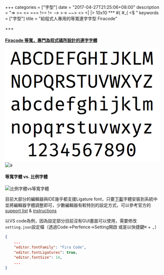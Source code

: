 +++
categories = ["字型"]
date = "2017-04-27T21:25:06+08:00"
description = "=> >= <= === !== != -->  >-> ~~> <> <| |> 10x10 *** #{ #_( <$ "
keywords = ["字型"]
title = "給程式人專用的等寬連字字型 Firacode"

+++



#### [Firacode 等寬，專門為程式碼所設計的連字字體](https://github.com/tonsky/FiraCode/blob/master/README.md)
![firacode](/image/firacode.png)
![a](https://github.com/tonsky/FiraCode/raw/master/showcases/all_ligatures.png)

#### 等寬字體  vs. 比例字體
![比例字體vs等寬字體](https://upload.wikimedia.org/wikipedia/commons/thumb/c/c5/Propvsmono.svg/220px-Propvsmono.svg.png)


目前大部分的編輯器與IDE幾乎都支援Ligature font，只要[下載](https://github.com/tonsky/FiraCode/releases)字體安裝到系統中並將編輯器字體調整即可，少數編輯器有較特別的設定方式，可以參考官方的[support list](https://github.com/tonsky/FiraCode/blob/master/README.md#editor-support) & [instructions](https://github.com/tonsky/FiraCode/wiki)

以VS code為例，因為設定部分目前沒有GUI畫面可以使用，需要修改`setting.json`設定檔（透過Code->Perfence->Setting開啟 或是以快捷鍵<kbd>⌘</kbd> + <kbd>,</kbd>）
```json
{
    ...
    "editor.fontFamily": "Fira Code",
    "editor.fontLigatures": true,
    "editor.fontSize": 14,
    ...
}
```
